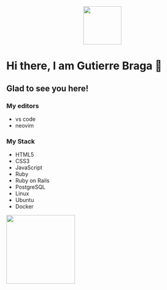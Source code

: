 <div id="header" align="center">
  <img src="https://media.giphy.com/media/M9gbBd9nbDrOTu1Mqx/giphy.gif" width="100"/>
</div>

# Hi there, I am Gutierre Braga 👋

## Glad to see you here!

### My editors
* vs code 
* neovim


### My Stack
* HTML5
* CSS3
* JavaScript
* Ruby
* Ruby on Rails
* PostgreSQL
* Linux
* Ubuntu
* Docker

<img height="180em" src="https://github-readme-stats.vercel.app/api?username=G-Braga&theme=rose_pine&show_icons=true&hide_border=true&&count_private=true&include_all_commits=true" />
